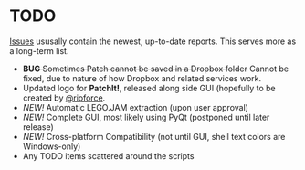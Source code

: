 TODO
====

[Issues](https://github.com/le717/PatchIt/issues) ususally contain the newest, up-to-date reports. This serves more as a long-term list.
* ~~**BUG** Sometimes Patch cannot be saved in a Dropbox folder~~ Cannot be fixed, due to nature of how Dropbox and related services work.
* Updated logo for **PatchIt!**, released along side GUI (hopefully to be created by [@rioforce](https://github.com/rioforce).
* *NEW!* Automatic LEGO.JAM extraction (upon user approval)
* *NEW!* Complete GUI, most likely using PyQt (postponed until later release)
* *NEW!* Cross-platform Compatibility (not until GUI, shell text colors are Windows-only)
* Any TODO items scattered around the scripts

